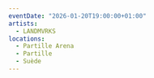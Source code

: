 ```yaml
---
eventDate: "2026-01-20T19:00:00+01:00"
artists:
  - LANDMVRKS
locations:
  - Partille Arena
  - Partille
  - Suède
---
```

